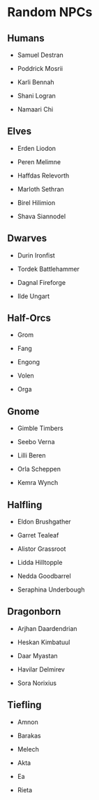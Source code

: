 # Random NPCs

## Humans
- Samuel Destran
- Poddrick Mosrii

- Karli Bennah
- Shani Logran
- Namaari Chi

## Elves
- Erden Liodon
- Peren Melimne
- Haffdas Relevorth

- Marloth Sethran
- Birel Hilimion
- Shava Siannodel

## Dwarves
- Durin Ironfist
- Tordek Battlehammer

- Dagnal Fireforge
- Ilde Ungart

## Half-Orcs
- Grom
- Fang

- Engong
- Volen
- Orga

## Gnome
- Gimble Timbers
- Seebo Verna

- Lilli Beren
- Orla Scheppen
- Kemra Wynch

## Halfling
- Eldon Brushgather
- Garret Tealeaf
- Alistor Grassroot

- Lidda Hilltopple
- Nedda Goodbarrel
- Seraphina Underbough

## Dragonborn
- Arjhan Daardendrian
- Heskan Kimbatuul

- Daar Myastan
- Havilar Delmirev
- Sora Norixius

## Tiefling
- Amnon
- Barakas
- Melech

- Akta
- Ea
- Rieta
